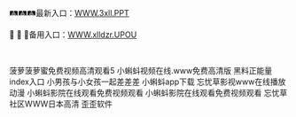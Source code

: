 <p>
	🛤🛤🛤最新入口：<a href="http://www.baidu.com/link?url=6MA2SWnO3Raqke39an_0PUxosM6ZrUGzi1BN9tNnlPW&wd">WWW.3xll.PPT</a> 
	<p>
		🦅
🦅
🦅备用入口：<a href="http://www.baidu.com/link?url=6MA2SWnO3Raqke39an_0PUxosM6ZrUGzi1BN9tNnlPW&wd">WWW.xlldzr.UPOU</a> 
	</p>
	<p>
		<br />
	</p>
	<p>
		菠萝菠萝蜜免费视频高清观看5
小蝌蚪视频在线.www免费高清版
黑料正能量index入口
小男孩与小女孩一起差差差
小蝌蚪app下载
忘忧草影视www在线播放动漫
小蝌蚪影院在线观看免费视频观看
小蝌蚪影院在线观看免费视频观看
忘忧草社区WWW日本高清
歪歪软件
	</p>
